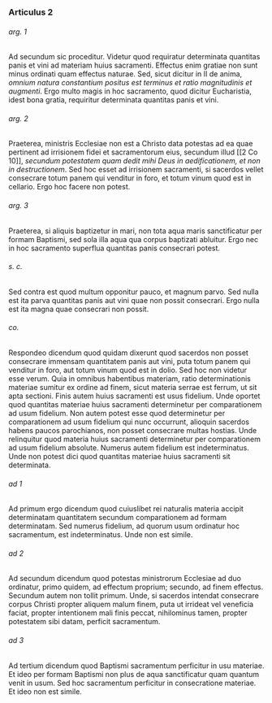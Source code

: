 ### Articulus 2

###### arg. 1
Ad secundum sic proceditur. Videtur quod requiratur determinata quantitas panis et vini ad materiam huius sacramenti. Effectus enim gratiae non sunt minus ordinati quam effectus naturae. Sed, sicut dicitur in II de anima, *omnium natura constantium positus est terminus et ratio magnitudinis et augmenti*. Ergo multo magis in hoc sacramento, quod dicitur Eucharistia, idest bona gratia, requiritur determinata quantitas panis et vini.

###### arg. 2
Praeterea, ministris Ecclesiae non est a Christo data potestas ad ea quae pertinent ad irrisionem fidei et sacramentorum eius, secundum illud [[2 Co 10]], *secundum potestatem quam dedit mihi Deus in aedificationem, et non in destructionem*. Sed hoc esset ad irrisionem sacramenti, si sacerdos vellet consecrare totum panem qui venditur in foro, et totum vinum quod est in cellario. Ergo hoc facere non potest.

###### arg. 3
Praeterea, si aliquis baptizetur in mari, non tota aqua maris sanctificatur per formam Baptismi, sed sola illa aqua qua corpus baptizati abluitur. Ergo nec in hoc sacramento superflua quantitas panis consecrari potest.

###### s. c.
Sed contra est quod multum opponitur pauco, et magnum parvo. Sed nulla est ita parva quantitas panis aut vini quae non possit consecrari. Ergo nulla est ita magna quae consecrari non possit.

###### co.
Respondeo dicendum quod quidam dixerunt quod sacerdos non posset consecrare immensam quantitatem panis aut vini, puta totum panem qui venditur in foro, aut totum vinum quod est in dolio. Sed hoc non videtur esse verum. Quia in omnibus habentibus materiam, ratio determinationis materiae sumitur ex ordine ad finem, sicut materia serrae est ferrum, ut sit apta sectioni. Finis autem huius sacramenti est usus fidelium. Unde oportet quod quantitas materiae huius sacramenti determinetur per comparationem ad usum fidelium. Non autem potest esse quod determinetur per comparationem ad usum fidelium qui nunc occurrunt, alioquin sacerdos habens paucos parochianos, non posset consecrare multas hostias. Unde relinquitur quod materia huius sacramenti determinetur per comparationem ad usum fidelium absolute. Numerus autem fidelium est indeterminatus. Unde non potest dici quod quantitas materiae huius sacramenti sit determinata.

###### ad 1
Ad primum ergo dicendum quod cuiuslibet rei naturalis materia accipit determinatam quantitatem secundum comparationem ad formam determinatam. Sed numerus fidelium, ad quorum usum ordinatur hoc sacramentum, est indeterminatus. Unde non est simile.

###### ad 2
Ad secundum dicendum quod potestas ministrorum Ecclesiae ad duo ordinatur, primo quidem, ad effectum proprium; secundo, ad finem effectus. Secundum autem non tollit primum. Unde, si sacerdos intendat consecrare corpus Christi propter aliquem malum finem, puta ut irrideat vel veneficia faciat, propter intentionem mali finis peccat, nihilominus tamen, propter potestatem sibi datam, perficit sacramentum.

###### ad 3
Ad tertium dicendum quod Baptismi sacramentum perficitur in usu materiae. Et ideo per formam Baptismi non plus de aqua sanctificatur quam quantum venit in usum. Sed hoc sacramentum perficitur in consecratione materiae. Et ideo non est simile.

